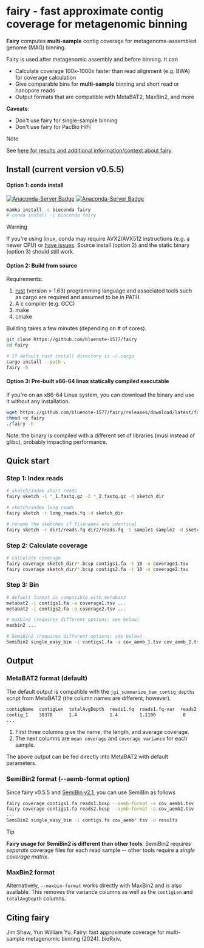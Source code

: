 # fairy - fast approximate contig coverage for metagenomic binning

**Fairy** computes **multi-sample** contig coverage for metagenome-assembled genome (MAG) binning. 

Fairy is used after metagenomic assembly and before binning. It can

* Calculate coverage 100x-1000x faster than read alignment (e.g. BWA) for coverage calculation
* Give comparable bins for **multi-sample** binning and short read or nanopore reads
* Output formats that are compatible with MetaBAT2, MaxBin2, and more

**Caveats**: 

* Don't use fairy for single-sample binning
* Don't use fairy for PacBio HiFi

> [!NOTE]  
> See [here for results and additional information/context about fairy](https://github.com/bluenote-1577/fairy/wiki/Introduction-to-fairy).

##  Install (current version v0.5.5)

#### Option 1: conda install 
[![Anaconda-Server Badge](https://anaconda.org/bioconda/fairy/badges/version.svg)](https://anaconda.org/bioconda/fairy)
[![Anaconda-Server Badge](https://anaconda.org/bioconda/fairy/badges/latest_release_date.svg)](https://anaconda.org/bioconda/fairy)

```sh
mamba install -c bioconda fairy
# conda install -c bioconda fairy
```

> [!WARNING]  
> If you're using linux, conda may require AVX2/AVX512 instructions (e.g. a newer CPU) or [have issues](https://github.com/bluenote-1577/fairy/issues/1). Source install (option 2) and the static binary (option 3) should still work.

#### Option 2: Build from source

Requirements:
1. [rust](https://www.rust-lang.org/tools/install) (version > 1.63) programming language and associated tools such as cargo are required and assumed to be in PATH.
2. A c compiler (e.g. GCC)
3. make
4. cmake

Building takes a few minutes (depending on # of cores).

```sh
git clone https://github.com/bluenote-1577/fairy
cd fairy

# If default rust install directory is ~/.cargo
cargo install --path . 
fairy -h 
```
#### Option 3: Pre-built x86-64 linux statically compiled executable

If you're on an x86-64 Linux system, you can download the binary and use it without any installation. 

```sh
wget https://github.com/bluenote-1577/fairy/releases/download/latest/fairy
chmod +x fairy
./fairy -h
```

Note: the binary is compiled with a different set of libraries (musl instead of glibc), probably impacting performance. 

## Quick start

### Step 1: Index reads
```sh
# sketch/index short reads
fairy sketch -1 *_1.fastq.gz -2 *_2.fastq.gz -d sketch_dir

# sketch/index long reads
fairy sketch -r long_reads.fq -d sketch_dir

# rename the sketches if filenames are identical
fairy sketch -r dir1/reads.fq dir2/reads.fq -S sample1 sample2 -d sketch_dir
```

### Step 2: Calculate coverage
```sh
# calculate coverage
fairy coverage sketch_dir/*.bcsp contigs1.fa -t 10 -o coverage1.tsv
fairy coverage sketch_dir/*.bcsp contigs2.fa -t 10 -o coverage2.tsv
```

### Step 3: Bin
```sh
# default format is compatible with metabat2
metabat2 -i contigs1.fa -a coverage1.tsv ...
metabat2 -i contigs2.fa -a coverage2.tsv ...

# maxbin2 (requires different options; see below)
maxbin2 ...

# SemiBin2 (requires different options; see below)
SemiBin2 single_easy_bin -i contigs1.fa -a cov_aemb_1.tsv cov_aemb_2.tsv ...

```
## Output

### MetaBAT2 format (default)

The default output is compatible with the `jgi_summarize_bam_contig_depths` script from MetaBAT2 (the column names are different, however). 

```sh
contigName  contigLen  totalAvgDepth  reads1.fq  reads1.fq-var  reads2.fq  reads2.fq-var  ...
contig_1    38370      1.4            1.4        1.1100          0       0
...
```

1. First three columns give the name, the length, and average coverage.
2. The next columns are `mean coverage` and `coverage variance` for each sample.

The above output can be fed directly into MetaBAT2 with default parameters. 

### SemiBin2 format (--aemb-format option)

Since fairy v0.5.5 and [SemiBin v2.1](https://github.com/BigDataBiology/SemiBin), you can use SemiBin as follows

```sh
fairy coverage contigs1.fa reads1.bcsp --aemb-format -o cov_aemb1.tsv
fairy coverage contigs1.fa reads2.bcsp --aemb-format -o cov_aemb2.tsv
...
SemiBin2 single_easy_bin -i contigs.fa cov_aemb*.tsv -o results 
```
> [!TIP]
> **Fairy usage for SemiBin2 is different than other tools**: SemiBin2 requires *separate* coverage files for each read sample -- other tools require a *single coverage matrix*. 

### MaxBin2 format

Alternatively, `--maxbin-format` works directly with MaxBin2 and is also available. This removes the variance columns as well as the `contigLen` and `totalAvgDepth` columns. 

## Citing fairy

Jim Shaw, Yun William Yu. Fairy: fast approximate coverage for multi-sample metagenomic binning (2024). bioRxiv.
